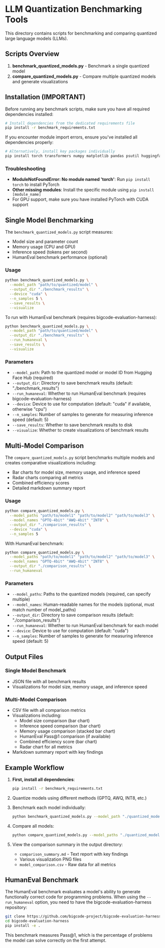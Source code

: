 # LLM Quantization Benchmarking Tools

This directory contains scripts for benchmarking and comparing quantized large language models (LLMs).

## Scripts Overview

1. **benchmark_quantized_models.py** - Benchmark a single quantized model
2. **compare_quantized_models.py** - Compare multiple quantized models and generate visualizations

## Installation (IMPORTANT)

Before running any benchmark scripts, make sure you have all required dependencies installed:

```bash
# Install dependencies from the dedicated requirements file
pip install -r benchmark_requirements.txt
```

If you encounter module import errors, ensure you've installed all dependencies properly:

```bash
# Alternatively, install key packages individually
pip install torch transformers numpy matplotlib pandas psutil huggingface-hub accelerate
```

### Troubleshooting

- **ModuleNotFoundError: No module named 'torch'**: Run `pip install torch` to install PyTorch
- **Other missing modules**: Install the specific module using `pip install [module_name]`
- For GPU support, make sure you have installed PyTorch with CUDA support

## Single Model Benchmarking

The `benchmark_quantized_models.py` script measures:
- Model size and parameter count
- Memory usage (CPU and GPU)
- Inference speed (tokens per second)
- HumanEval benchmark performance (optional)

### Usage

```bash
python benchmark_quantized_models.py \
  --model_path "path/to/quantized/model" \
  --output_dir "./benchmark_results" \
  --device "cuda" \
  --n_samples 5 \
  --save_results \
  --visualize
```

To run with HumanEval benchmark (requires bigcode-evaluation-harness):

```bash
python benchmark_quantized_models.py \
  --model_path "path/to/quantized/model" \
  --output_dir "./benchmark_results" \
  --run_humaneval \
  --save_results \
  --visualize
```

### Parameters

- `--model_path`: Path to the quantized model or model ID from Hugging Face Hub (required)
- `--output_dir`: Directory to save benchmark results (default: "./benchmark_results")
- `--run_humaneval`: Whether to run HumanEval benchmark (requires bigcode-evaluation-harness)
- `--device`: Device to use for computation (default: "cuda" if available, otherwise "cpu")
- `--n_samples`: Number of samples to generate for measuring inference speed (default: 5)
- `--save_results`: Whether to save benchmark results to disk
- `--visualize`: Whether to create visualizations of benchmark results

## Multi-Model Comparison

The `compare_quantized_models.py` script benchmarks multiple models and creates comparative visualizations including:
- Bar charts for model size, memory usage, and inference speed
- Radar charts comparing all metrics
- Combined efficiency scores
- Detailed markdown summary report

### Usage

```bash
python compare_quantized_models.py \
  --model_paths "path/to/model1" "path/to/model2" "path/to/model3" \
  --model_names "GPTQ-4bit" "AWQ-4bit" "INT8" \
  --output_dir "./comparison_results" \
  --device "cuda" \
  --n_samples 5
```

With HumanEval benchmark:

```bash
python compare_quantized_models.py \
  --model_paths "path/to/model1" "path/to/model2" "path/to/model3" \
  --model_names "GPTQ-4bit" "AWQ-4bit" "INT8" \
  --output_dir "./comparison_results" \
  --run_humaneval
```

### Parameters

- `--model_paths`: Paths to the quantized models (required, can specify multiple)
- `--model_names`: Human-readable names for the models (optional, must match number of model_paths)
- `--output_dir`: Directory to save comparison results (default: "./comparison_results")
- `--run_humaneval`: Whether to run HumanEval benchmark for each model
- `--device`: Device to use for computation (default: "cuda")
- `--n_samples`: Number of samples to generate for measuring inference speed (default: 5)

## Output Files

### Single Model Benchmark

- JSON file with all benchmark results
- Visualizations for model size, memory usage, and inference speed

### Multi-Model Comparison

- CSV file with all comparison metrics
- Visualizations including:
  - Model size comparison (bar chart)
  - Inference speed comparison (bar chart) 
  - Memory usage comparison (stacked bar chart)
  - HumanEval Pass@1 comparison (if available)
  - Combined efficiency score (bar chart)
  - Radar chart for all metrics
- Markdown summary report with key findings

## Example Workflow

1. **First, install all dependencies**:
   ```bash
   pip install -r benchmark_requirements.txt
   ```

2. Quantize models using different methods (GPTQ, AWQ, INT8, etc.)

3. Benchmark each model individually:
   ```bash
   python benchmark_quantized_models.py --model_path "./quantized_models/qwen_gptq_4bit" --save_results
   ```

4. Compare all models:
   ```bash
   python compare_quantized_models.py --model_paths "./quantized_models/qwen_gptq_4bit" "./quantized_models/qwen_int8" "./quantized_models/qwen_awq_4bit"
   ```

5. View the comparison summary in the output directory:
   - `comparison_summary.md` - Text report with key findings
   - Various visualization PNG files
   - `model_comparison.csv` - Raw data for all metrics

## HumanEval Benchmark

The HumanEval benchmark evaluates a model's ability to generate functionally correct code for programming problems. When using the `--run_humaneval` option, you need to have the bigcode-evaluation-harness repository:

```bash
git clone https://github.com/bigcode-project/bigcode-evaluation-harness.git
cd bigcode-evaluation-harness
pip install -e .
```

This benchmark measures Pass@1, which is the percentage of problems the model can solve correctly on the first attempt. 